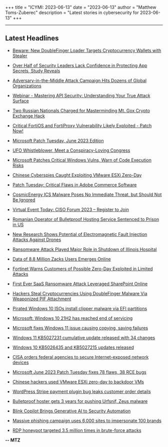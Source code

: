 +++
title = "ICYMI: 2023-06-13"
date = "2023-06-13"
author = "Matthew Toms-Zuberec"
description = "Latest stories in cybersecurity for 2023-06-13"
+++

---------------------------------------------------------------------------
## Latest Headlines
- [Beware: New DoubleFinger Loader Targets Cryptocurrency Wallets with Stealer](https://thehackernews.com/2023/06/beware-new-doublefinger-loader-targets.html)

- [Over Half of Security Leaders Lack Confidence in Protecting App Secrets, Study Reveals](https://thehackernews.com/2023/06/over-half-of-security-leaders-lack.html)

- [Adversary-in-the-Middle Attack Campaign Hits Dozens of Global Organizations](https://thehackernews.com/2023/06/adversary-in-middle-attack-campaign.html)

- [Webinar - Mastering API Security: Understanding Your True Attack Surface](https://thehackernews.com/2023/06/webinar-mastering-api-security.html)

- [Two Russian Nationals Charged for Masterminding Mt. Gox Crypto Exchange Hack](https://thehackernews.com/2023/06/two-russian-nationals-charged-for.html)

- [Critical FortiOS and FortiProxy Vulnerability Likely Exploited - Patch Now!](https://thehackernews.com/2023/06/critical-fortios-and-fortiproxy.html)

- [Microsoft Patch Tuesday, June 2023 Edition](https://krebsonsecurity.com/2023/06/microsoft-patch-tuesday-june-2023-edition/)

- [UFO Whistleblower, Meet a Conspiracy-Loving Congress](https://www.wired.com/story/ufo-whistleblower-us-congress-investigations/)

- [Microsoft Patches Critical Windows Vulns, Warn of Code Execution Risks](https://www.securityweek.com/microsoft-patches-critical-windows-vulns-warn-of-code-execution-risks/)

- [Chinese Cyberspies Caught Exploiting VMware ESXi Zero-Day](https://www.securityweek.com/chinese-cyberspies-caught-exploiting-vmware-esxi-zero-day/)

- [Patch Tuesday: Critical Flaws in Adobe Commerce Software](https://www.securityweek.com/patch-tuesday-critical-flaws-in-adobe-commerce-software/)

- [CosmicEnergy ICS Malware Poses No Immediate Threat, but Should Not Be Ignored](https://www.securityweek.com/cosmicenergy-ics-malware-poses-no-immediate-threat-but-should-not-be-ignored/)

- [Virtual Event Today: CISO Forum 2023 – Register to Join](https://www.securityweek.com/virtual-event-today-ciso-forum-2023-register-to-join/)

- [Romanian Operator of Bulletproof Hosting Service Sentenced to Prison in US](https://www.securityweek.com/romanian-operator-of-bulletproof-hosting-service-sentenced-to-prison-in-us/)

- [New Research Shows Potential of Electromagnetic Fault Injection Attacks Against Drones](https://www.securityweek.com/new-research-shows-potential-of-electromagnetic-fault-injection-attacks-against-drones/)

- [Ransomware Attack Played Major Role in Shutdown of Illinois Hospital](https://www.securityweek.com/ransomware-attack-played-major-role-in-shutdown-of-illinois-hospital/)

- [Data of 8.8 Million Zacks Users Emerges Online](https://www.securityweek.com/data-of-8-8-million-zacks-users-emerges-online/)

- [Fortinet Warns Customers of Possible Zero-Day Exploited in Limited Attacks](https://www.securityweek.com/fortinet-warns-customers-of-possible-zero-day-exploited-in-limited-attacks/)

- [First Ever SaaS Ransomware Attack Leveraged SharePoint Online](https://cybersecuritynews.com/saas-ransomware-attack/)

- [Hackers Steal Cryptocurrencies Using DoubleFinger Malware Via Weaponized PIF Attachment](https://cybersecuritynews.com/doublefinger-malware/)

- [Pirated Windows 10 ISOs install clipper malware via EFI partitions](https://www.bleepingcomputer.com/news/security/pirated-windows-10-isos-install-clipper-malware-via-efi-partitions/)

- [Microsoft: Windows 10 21H2 has reached end of servicing](https://www.bleepingcomputer.com/news/microsoft/microsoft-windows-10-21h2-has-reached-end-of-servicing/)

- [Microsoft fixes Windows 11 issue causing copying, saving failures](https://www.bleepingcomputer.com/news/microsoft/microsoft-fixes-windows-11-issue-causing-copying-saving-failures/)

- [Windows 11 KB5027231 cumulative update released with 34 changes](https://www.bleepingcomputer.com/news/microsoft/windows-11-kb5027231-cumulative-update-released-with-34-changes/)

- [Windows 10 KB5026435 and KB5027215 updates released](https://www.bleepingcomputer.com/news/microsoft/windows-10-kb5026435-and-kb5027215-updates-released/)

- [CISA orders federal agencies to secure Internet-exposed network devices](https://www.bleepingcomputer.com/news/security/cisa-orders-federal-agencies-to-secure-internet-exposed-network-devices/)

- [Microsoft June 2023 Patch Tuesday fixes 78 flaws, 38 RCE bugs](https://www.bleepingcomputer.com/news/microsoft/microsoft-june-2023-patch-tuesday-fixes-78-flaws-38-rce-bugs/)

- [Chinese hackers used VMware ESXi zero-day to backdoor VMs](https://www.bleepingcomputer.com/news/security/chinese-hackers-used-vmware-esxi-zero-day-to-backdoor-vms/)

- [WordPress Stripe payment plugin bug leaks customer order details](https://www.bleepingcomputer.com/news/security/wordpress-stripe-payment-plugin-bug-leaks-customer-order-details/)

- [Bulletproof hoster gets 3 years for pushing Urfsnif, Zeus malware](https://www.bleepingcomputer.com/news/security/bulletproof-hoster-gets-3-years-for-pushing-urfsnif-zeus-malware/)

- [Blink Copilot Brings Generative AI to Security Automation](https://www.bleepingcomputer.com/news/security/blink-copilot-brings-generative-ai-to-security-automation/)

- [Massive phishing campaign uses 6,000 sites to impersonate 100 brands](https://www.bleepingcomputer.com/news/security/massive-phishing-campaign-uses-6-000-sites-to-impersonate-100-brands/)

- [RDP honeypot targeted 3.5 million times in brute-force attacks](https://www.bleepingcomputer.com/news/security/rdp-honeypot-targeted-35-million-times-in-brute-force-attacks/)

**-- MTZ**